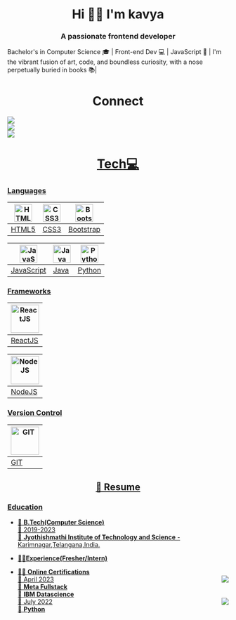 <h1 align="center">Hi 🙋‍♀️ I'm kavya</h1>
<h3 align="center">A passionate frontend developer</h3>
Bachelor's in Computer Science 🎓 | Front-end Dev 💻 | JavaScript 🤖 | I'm the vibrant fusion of art, code, and boundless curiosity, with a nose perpetually buried in books 📚|
<h1 align="center"> Connect </h2>
<a href="mailto:vskavya02@gmail.com"/><img src="https://img.shields.io/badge/Gmail-D14836?style=for-the-badge&logo=gmail&logoColor=white"/> <br>
<a href="https://www.linkedin.com/in/vasala-srikavya-9368b5273"/>
   <img src="https://img.shields.io/badge/LinkedIn-0077B5?style=for-the-badge&logo=linkedin&logoColor=white"> <br>
	<a href="https://www.instagram.com/sriikavyaa.vasala"/>
	<img src="https://img.shields.io/badge/instagram-%23E4405F.svg?&style=for-the-badge&logo=instagram&logoColor=white"/>        


<h1 align="center">Tech💻 </h1>

### Languages

| [<img src="https://img.icons8.com/color/48/html-5--v1.png" alt="HTML5" width="40px"/>](#) | [<img src="https://img.icons8.com/fluency/48/css3.png" alt="CSS3" width="40px"/>](#) | [<img src="https://img.icons8.com/color/48/bootstrap.png" alt="Bootstrap" width="40px"/>](#) |
| --- | --- | --- |
| HTML5 | CSS3 | Bootstrap |


| [<img src="https://cdn.svgporn.com/logos/javascript.svg" alt="JavaScript" width="40px"/>](#) | [<img src="https://img.icons8.com/color/96/java-coffee-cup-logo--v1.png" alt="Java" width="40px"/>](#) | [<img src="https://img.icons8.com/color/96/python--v1.png" alt="Python" width="40px"/>](#) |
| --- | --- | --- |
| JavaScript | Java | Python |

### Frameworks

| [<img src="https://cdn.svgporn.com/logos/react.svg" alt="ReactJS" width="64px"/>](#) |
| --- |
| ReactJS |


| [<img src="https://img.icons8.com/color/96/nodejs.png" alt="NodeJS" width="64px"/>](#) |
| --- |
| NodeJS |

### Version Control

| [<img src="https://upload.wikimedia.org/wikipedia/commons/thumb/3/3f/Git_icon.svg/1200px-Git_icon.svg.png" alt="GIT" width="64px"/>](#) |
| --- |
| GIT |


<h2 align="center">
	📃 Resume 
</h2>

### Education

- 📖 **B.Tech(Computer Science)**\
📆 2019-2023\
📍 **Jyothishmathi Institute of Technology and Science** - Karimnagar,Telangana,India.

- 👩‍💼**Experience(Fresher/Intern)**

- 👨‍💻 **Online Certifications**\
  <img align="right" src="https://img.shields.io/badge/Coursera-0056D2?style=for-the-badge&logo=Coursera&logoColor=white">
📆 April 2023\
📖 **Meta Fullstack**\
📖 **IBM Datascience**\
    <img align="right" src="https://img.shields.io/badge/Udemy-EC5252?style=for-the-badge&logo=Udemy&logoColor=white">
  📆 July 2022\
  📖 **Python**
	
